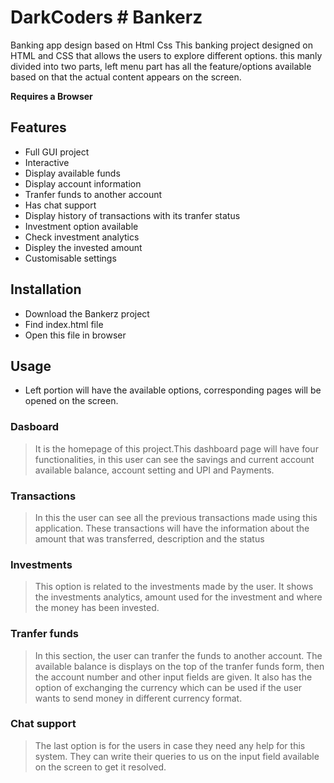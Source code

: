 # DarkCoders  # Bankerz
Banking app design based on Html Css
This banking project designed on HTML and CSS that allows the users to explore different options. this manly divided into two parts, left menu part has all the feature/options available based on that the actual content appears on the screen.

**Requires a Browser**

## Features
- Full GUI project
- Interactive 
- Display available funds
- Display account information
- Tranfer funds to another account
- Has chat support
- Display history of transactions with its tranfer status
- Investment option available
- Check investment analytics
- Displey the invested amount
- Customisable settings

## Installation
- Download the Bankerz project
- Find index.html file
- Open this file in browser


## Usage
- Left portion will have the available options, corresponding pages will be opened on the screen.
### Dasboard
> It is the homepage of this project.This dashboard page will have four functionalities, in this user can see the savings and current account available balance, account setting and UPI and Payments.


### Transactions
> In this the user can see all the previous transactions made using this application. These transactions will have the information about the amount that was transferred, description and the status

### Investments
> This option is related to the investments made by the user. It shows the investments analytics, amount used for the investment and where the money has been invested.

### Tranfer funds
> In this section, the user can tranfer the funds to another account. The available balance is displays on the top of the tranfer funds form, then the account number and other input fields are given. It also has the option of exchanging the currency which can be used if the user wants to send money in different currency format.

### Chat support
> The last option is for the users in case they need any help for this system. They can write their queries to us on the input field available on the screen to get it resolved.
